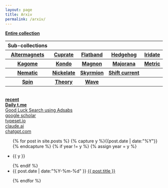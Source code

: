 ```yaml
---
layout: page
title: Arxiv
permalink: /arxiv/
---
```

 
  <a href="../../entire-collection"><b>   Entire collection  </b></a>
  <br>
  
  <table>
      <tr>
        <th>Sub-collections</th>
        <th></th>
        <th></th>
        <th></th>
        <th></th>
    </tr>
    <tr>
        <th><a href="../arxiv/altermagnet">Altermagnets</a></th>
        <th><a href="../arxiv/cuprate">Cuprate</a></th>
        <th><a href="../arxiv/flat">Flatband</a></th>
        <th><a href="../arxiv/hedgehog">Hedgehog</a></th>
        <th><a href="../arxiv/iridate">Iridate</a></th>
    </tr>
    <tr>
        <th><a href="../arxiv/kagome">Kagome</a></th>
        <th><a href="../arxiv/kondo">Kondo</a></th>
        <th><a href="../arxiv/magnon">Magnon</a></th>
        <th><a href="../arxiv/majorana">Majorana</a></th>
        <th><a href="../arxiv/metric">Metric</a></th>
    </tr>
    <tr>
       <th><a href="../arxiv/nematic">Nematic</a></th>
       <th><a href="../arxiv/nickelate">Nickelate</a></th>
       <th><a href="../arxiv/skyrmion">Skyrmion</a></th>
        <th><a href="../arxiv/shiftcurrent">Shift current</a></th>
       <th></th>
    </tr>
    <tr>
       <th><a href="../arxiv/spin">Spin</a></th>
       <th><a href="../arxiv/theory">Theory</a></th>
       <th><a href="../arxiv/wave">Wave</a></th>
       <th></th>
       <th></th>
    </tr>
</table>
  <br>
  <a href="../arxiv/recent"><b>   recent </b></a>
  <br>
  <a href="https://jinhong-park.github.io/t_me"><b> Daily t.me </b></a>
  <br>
  <a href="#" onclick="window.open('https://ui.adsabs.harvard.edu', '_blank', 'width=1000,height=600');"> Good Luck Search using Adsabs </a>
  <br>
  <a href="#" onclick="window.open('https://scholar.google.com', '_blank', 'width=1000,height=600');"> google scholar </a>
  <br>
  <a href="#" onclick="window.open('https://typeset.io', '_blank', 'width=1000,height=600');"> typeset.io </a>
  <br>
  <a href="#" onclick="window.open('https://claude.ai', '_blank', 'width=1000,height=600');"> claude.ai </a>
  <br>
  <a href="#" onclick="window.open('https://chatgpt.com', '_blank', 'width=1000,height=600');"> chatgpt.com </a>
  <br>
   
<ul class="listing">
{% for post in site.posts %}
  {% capture y %}{{post.date | date:"%Y"}}{% endcapture %}
  {% if year != y %}
    {% assign year = y %}
    <li class="listing-seperator"><p>{{ y }}</p></li>
  {% endif %}
  <li class="listing-item">
 <time datetime="{{ post.date | date:"%Y-%m-%d" }}">{{ post.date | date:"%Y-%m-%d" }}</time> 
    <a href="{{ post.url }}" title="{{ post.title }}">{{ post.title }}</a>
  </li>

{% endfor %}
</ul>
